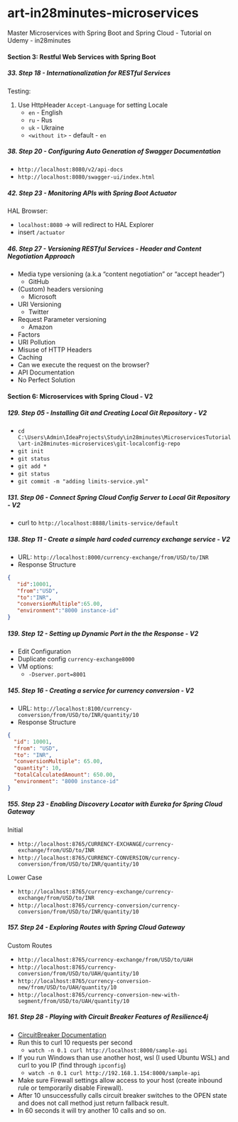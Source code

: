 # art-in28minutes-microservices
Master Microservices with Spring Boot and Spring Cloud - Tutorial on Udemy - in28minutes

####  Section 3: Restful Web Services with Spring Boot

#####  33. Step 18 - Internationalization for RESTful Services

Testing:
1.  Use HttpHeader `Accept-Language` for setting Locale
    -  `en` - English
    -  `ru` - Rus
    -  `uk` - Ukraine
    -  `<without it>` - default - `en`

#####  38. Step 20 - Configuring Auto Generation of Swagger Documentation

-  `http://localhost:8080/v2/api-docs`
-  `http://localhost:8080/swagger-ui/index.html`

#####  42. Step 23 - Monitoring APIs with Spring Boot Actuator

HAL Browser:
-  `localhost:8080` -> will redirect to HAL Explorer
-  insert `/actuator`

#####  46. Step 27 - Versioning RESTful Services - Header and Content Negotiation Approach

 - Media type versioning (a.k.a “content negotiation” or “accept header”)
   - GitHub
 - (Custom) headers versioning
   - Microsoft
 - URI Versioning
   - Twitter
 - Request Parameter versioning 
   - Amazon
 - Factors
  - URI Pollution
  - Misuse of HTTP Headers
  - Caching
  - Can we execute the request on the browser?
  - API Documentation
 - No Perfect Solution 

####  Section 6: Microservices with Spring Cloud - V2

#####  129. Step 05 - Installing Git and Creating Local Git Repository - V2

-  `cd C:\Users\Admin\IdeaProjects\Study\in28minutes\MicroservicesTutorial\art-in28minutes-microservices\git-localconfig-repo`
-  `git init`
-  `git status`
-  `git add *`
-  `git status`
-  `git commit -m "adding limits-service.yml"`

#####  131. Step 06 - Connect Spring Cloud Config Server to Local Git Repository - V2

-  curl to `http://localhost:8888/limits-service/default`

#####  138. Step 11 - Create a simple hard coded currency exchange service - V2

-  URL: `http://localhost:8000/currency-exchange/from/USD/to/INR`
-   Response Structure
```json
{
   "id":10001,
   "from":"USD",
   "to":"INR",
   "conversionMultiple":65.00,
   "environment":"8000 instance-id"
}
```

#####  139. Step 12 - Setting up Dynamic Port in the the Response - V2

-  Edit Configuration
-  Duplicate config `currency-exchange8000`
-  VM options:
    -  `-Dserver.port=8001`

#####  145. Step 16 - Creating a service for currency conversion - V2

-  URL: `http://localhost:8100/currency-conversion/from/USD/to/INR/quantity/10`
-  Response Structure
```json
{
  "id": 10001,
  "from": "USD",
  "to": "INR",
  "conversionMultiple": 65.00,
  "quantity": 10,
  "totalCalculatedAmount": 650.00,
  "environment": "8000 instance-id"
}
```

#####  155. Step 23 - Enabling Discovery Locator with Eureka for Spring Cloud Gateway

Initial

-  `http://localhost:8765/CURRENCY-EXCHANGE/currency-exchange/from/USD/to/INR`
-  `http://localhost:8765/CURRENCY-CONVERSION/currency-conversion/from/USD/to/INR/quantity/10`

Lower Case

-  `http://localhost:8765/currency-exchange/currency-exchange/from/USD/to/INR`
-  `http://localhost:8765/currency-conversion/currency-conversion/from/USD/to/INR/quantity/10`


#####  157. Step 24 - Exploring Routes with Spring Cloud Gateway

Custom Routes

-  `http://localhost:8765/currency-exchange/from/USD/to/UAH`
-  `http://localhost:8765/currency-conversion/from/USD/to/UAH/quantity/10`
-  `http://localhost:8765/currency-conversion-new/from/USD/to/UAH/quantity/10`
-  `http://localhost:8765/currency-conversion-new-with-segment/from/USD/to/UAH/quantity/10`

#####  161. Step 28 - Playing with Circuit Breaker Features of Resilience4j

-  [CircuitBreaker Documentation](https://resilience4j.readme.io/docs/circuitbreaker)
-  Run this to curl 10 requests per second
    -  `watch -n 0.1 curl http://localhost:8000/sample-api`
-  If you run Windows than use another host, wsl (I used Ubuntu WSL) and curl to you IP (find through `ipconfig`)
    -  `watch -n 0.1 curl http://192.168.1.154:8000/sample-api`
-  Make sure Firewall settings allow access to your host (create inbound rule or temporarily disable Firewall).
-  After 10 unsuccessfully calls circuit breaker switches to the OPEN state and does not call method just return fallback result.
-  In 60 seconds it will try another 10 calls and so on. 


